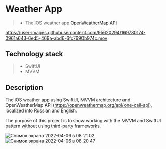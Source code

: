 #  **Weather App** 
> - The iOS weather app [OpenWeatherMap API](https://openweathermap.org/api/one-call-api)

https://user-images.githubusercontent.com/95620294/169780174-0961a643-6ed5-469a-abd6-6fc7690b974c.mov

## Technology stack
> - SwiftUI
> - MVVM

## Description
The iOS weather app using SwiftUI, MVVM architecture and OpenWeatherMap API (https://openweathermap.org/api/one-call-api), localized into Russian and English.

The purpose of this project is to show working with the MVVM and SwiftUI pattern without using third-party frameworks.

![Снимок экрана 2022-04-06 в 08 21 02](https://user-images.githubusercontent.com/95620294/161901327-fa804e07-e1fb-4ef7-a13f-f4ee2df37f20.png)
![Снимок экрана 2022-04-06 в 08 20 47](https://user-images.githubusercontent.com/95620294/161901336-abac2438-6a8a-4dcf-9d66-18b0c62925d7.png)
